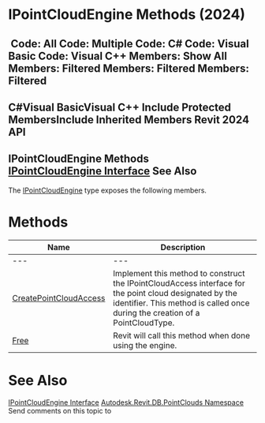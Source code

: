 # IPointCloudEngine Methods (2024)

﻿
 Code: All Code: Multiple Code: C# Code: Visual Basic Code: Visual C++  Members: Show All Members: Filtered Members: Filtered Members: Filtered   
---  
C#Visual BasicVisual C++
Include Protected MembersInclude Inherited Members
Revit 2024 API  
---  
IPointCloudEngine Methods  
[IPointCloudEngine Interface](c444fe12-e214-eac3-e934-bd3aa84b70ca.md "IPointCloudEngine Interface") See Also  
---  
The [IPointCloudEngine](c444fe12-e214-eac3-e934-bd3aa84b70ca.md "IPointCloudEngine Interface") type exposes the following members.
# Methods
| Name | Description |
| --- | --- |
| --- | --- | --- |
| [CreatePointCloudAccess](b21e1c72-b93d-0449-ae86-b77edf1e3e0c.md "CreatePointCloudAccess Method") | Implement this method to construct the IPointCloudAccess interface for the point cloud designated by the identifier. This method is called once during the creation of a PointCloudType. |
| [Free](8ab4ee5f-af6d-c452-a7e8-fa8f60f15779.md "Free Method") | Revit will call this method when done using the engine. |

# See Also
[IPointCloudEngine Interface](c444fe12-e214-eac3-e934-bd3aa84b70ca.md "IPointCloudEngine Interface")
[Autodesk.Revit.DB.PointClouds Namespace](5974062a-47d4-c7bb-16f2-d5dd193bd170.md "Autodesk.Revit.DB.PointClouds Namespace")
Send comments on this topic to 